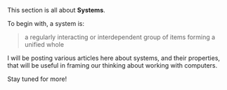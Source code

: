 This section is all about **Systems**.

To begin with, a system is: 

>a regularly interacting or interdependent group of items forming a unified whole

I will be posting various articles here about systems, and their properties, that will be useful in framing our thinking about working with computers. 

Stay tuned for more!